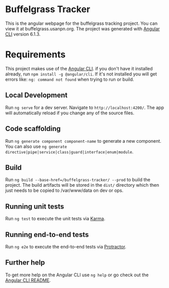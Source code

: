 # Buffelgrass Tracker

This is the angular webpage for the buffelgrass tracking project. You can view it at buffelgrass.usanpn.org.
The project was generated with [Angular CLI](https://github.com/angular/angular-cli) version 6.1.3.

# Requirements

This project makes use of the [Angular CLI](https://github.com/angular/angular-cli). if you don't have it installed already, run `npm install -g @angular/cli`. If it's not installed you will get errors like: `ng: command not found` when trying to run or build.

## Local Development

Run `ng serve` for a dev server. Navigate to `http://localhost:4200/`. The app will automatically reload if you change any of the source files.

## Code scaffolding

Run `ng generate component component-name` to generate a new component. You can also use `ng generate directive|pipe|service|class|guard|interface|enum|module`.

## Build

Run `ng build --base-href=/buffelgrass-tracker/ --prod` to build the project. The build artifacts will be stored in the `dist/` directory which then just needs to be copied to /var/www/data on dev or ops.


## Running unit tests

Run `ng test` to execute the unit tests via [Karma](https://karma-runner.github.io).

## Running end-to-end tests

Run `ng e2e` to execute the end-to-end tests via [Protractor](http://www.protractortest.org/).

## Further help

To get more help on the Angular CLI use `ng help` or go check out the [Angular CLI README](https://github.com/angular/angular-cli/blob/master/README.md).

